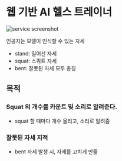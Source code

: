 # 웹 기반 AI 헬스 트레이너
![service screenshot](statuc/service_screenshow.png)

인공지는 모델이 인식할 수 있는 자세
- stand: 일어선 자세
- squat: 스쿼트 자세
- bent: 잘못된 자세 모두 총칭

## 목적
### Squat 의 개수를 카운트 및 소리로 알려준다.
- squat 할 때마다 개수 올리고, 소리로 알려줌
### 잘못된 자세 지적
- bent 자세 발생 시, 자세를 고치게 만듦

